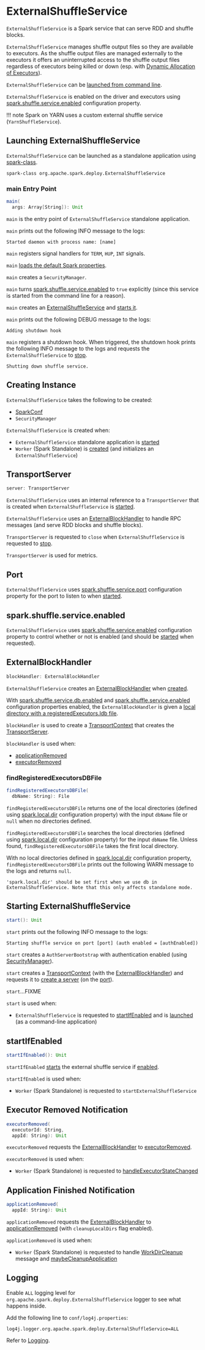# ExternalShuffleService

`ExternalShuffleService` is a Spark service that can serve RDD and shuffle blocks.

`ExternalShuffleService` manages shuffle output files so they are available to executors. As the shuffle output files are managed externally to the executors it offers an uninterrupted access to the shuffle output files regardless of executors being killed or down (esp. with [Dynamic Allocation of Executors](../dynamic-allocation/index.md)).

`ExternalShuffleService` can be [launched from command line](#launch).

`ExternalShuffleService` is enabled on the driver and executors using [spark.shuffle.service.enabled](configuration-properties.md#spark.shuffle.service.enabled) configuration property.

!!! note
    Spark on YARN uses a custom external shuffle service (`YarnShuffleService`).

## <span id="launch"> Launching ExternalShuffleService

`ExternalShuffleService` can be launched as a standalone application using [spark-class](../tools/spark-class.md).

```text
spark-class org.apache.spark.deploy.ExternalShuffleService
```

### <span id="main"> main Entry Point

```scala
main(
  args: Array[String]): Unit
```

`main` is the entry point of `ExternalShuffleService` standalone application.

`main` prints out the following INFO message to the logs:

```text
Started daemon with process name: [name]
```

`main` registers signal handlers for `TERM`, `HUP`, `INT` signals.

`main` [loads the default Spark properties](../Utils.md#loadDefaultSparkProperties).

`main` creates a `SecurityManager`.

`main` turns [spark.shuffle.service.enabled](configuration-properties.md#spark.shuffle.service.enabled) to `true` explicitly (since this service is started from the command line for a reason).

`main` creates an [ExternalShuffleService](#creating-instance) and [starts it](#start).

`main` prints out the following DEBUG message to the logs:

```text
Adding shutdown hook
```

`main` registers a shutdown hook. When triggered, the shutdown hook prints the following INFO message to the logs and requests the `ExternalShuffleService` to [stop](#stop).

```text
Shutting down shuffle service.
```

## Creating Instance

`ExternalShuffleService` takes the following to be created:

* <span id="sparkConf"> [SparkConf](../SparkConf.md)
* <span id="securityManager"> `SecurityManager`

`ExternalShuffleService` is created when:

* `ExternalShuffleService` standalone application is [started](#launch)
* `Worker` (Spark Standalone) is [created](../spark-standalone/Worker.md#shuffleService) (and initializes an `ExternalShuffleService`)

## <span id="server"> TransportServer

```scala
server: TransportServer
```

`ExternalShuffleService` uses an internal reference to a `TransportServer` that is created when `ExternalShuffleService` is [started](#start).

`ExternalShuffleService` uses an [ExternalBlockHandler](#blockHandler) to handle RPC messages (and serve RDD blocks and shuffle blocks).

`TransportServer` is requested to `close` when `ExternalShuffleService` is requested to [stop](#stop).

`TransportServer` is used for metrics.

## <span id="port"><span id="spark.shuffle.service.port"> Port

`ExternalShuffleService` uses [spark.shuffle.service.port](configuration-properties.md#spark.shuffle.service.port) configuration property for the port to listen to when [started](#start).

## <span id="enabled"><span id="spark.shuffle.service.enabled"> spark.shuffle.service.enabled

`ExternalShuffleService` uses [spark.shuffle.service.enabled](configuration-properties.md#spark.shuffle.service.enabled) configuration property to control whether or not is enabled (and should be [started](#startIfEnabled) when requested).

## <span id="blockHandler"><span id="newShuffleBlockHandler"><span id="getBlockHandler"><span id="registeredExecutorsDB"> ExternalBlockHandler

```scala
blockHandler: ExternalBlockHandler
```

`ExternalShuffleService` creates an [ExternalBlockHandler](ExternalBlockHandler.md) when [created](#creating-instance).

With [spark.shuffle.service.db.enabled](configuration-properties.md#spark.shuffle.service.db.enabled) and [spark.shuffle.service.enabled](#enabled) configuration properties enabled, the `ExternalBlockHandler` is given a [local directory with a registeredExecutors.ldb file](#findRegisteredExecutorsDBFile).

`blockHandler` is used to create a [TransportContext](../network/TransportContext.md) that creates the [TransportServer](#server).

`blockHandler` is used when:

* [applicationRemoved](#applicationRemoved)
* [executorRemoved](#executorRemoved)

### <span id="findRegisteredExecutorsDBFile"> findRegisteredExecutorsDBFile

```scala
findRegisteredExecutorsDBFile(
  dbName: String): File
```

`findRegisteredExecutorsDBFile` returns one of the local directories (defined using [spark.local.dir](../configuration-properties.md#spark.local.dir) configuration property) with the input `dbName` file or `null` when no directories defined.

`findRegisteredExecutorsDBFile` searches the local directories (defined using [spark.local.dir](../configuration-properties.md#spark.local.dir) configuration property) for the input `dbName` file. Unless found, `findRegisteredExecutorsDBFile` takes the first local directory.

With no local directories defined in [spark.local.dir](../configuration-properties.md#spark.local.dir) configuration property, `findRegisteredExecutorsDBFile` prints out the following WARN message to the logs and returns `null`.

```text
'spark.local.dir' should be set first when we use db in ExternalShuffleService. Note that this only affects standalone mode.
```

## <span id="start"> Starting ExternalShuffleService

```scala
start(): Unit
```

`start` prints out the following INFO message to the logs:

```text
Starting shuffle service on port [port] (auth enabled = [authEnabled])
```

`start` creates a `AuthServerBootstrap` with authentication enabled (using [SecurityManager](#securityManager)).

`start` creates a [TransportContext](../network/TransportContext.md) (with the [ExternalBlockHandler](#blockHandler)) and requests it to [create a server](../network/TransportContext.md#createServer) (on the [port](#port)).

`start`...FIXME

`start` is used when:

* `ExternalShuffleService` is requested to [startIfEnabled](#startIfEnabled) and is [launched](#launch) (as a command-line application)

## <span id="startIfEnabled"> startIfEnabled

```scala
startIfEnabled(): Unit
```

`startIfEnabled` [starts](#start) the external shuffle service if [enabled](#enabled).

`startIfEnabled` is used when:

* `Worker` (Spark Standalone) is requested to `startExternalShuffleService`

## <span id="executorRemoved"> Executor Removed Notification

```scala
executorRemoved(
  executorId: String,
  appId: String): Unit
```

`executorRemoved` requests the [ExternalBlockHandler](#blockHandler) to [executorRemoved](ExternalBlockHandler.md#executorRemoved).

`executorRemoved` is used when:

* `Worker` (Spark Standalone) is requested to [handleExecutorStateChanged](../spark-standalone/Worker.md#handleExecutorStateChanged)

## <span id="applicationRemoved"> Application Finished Notification

```scala
applicationRemoved(
  appId: String): Unit
```

`applicationRemoved` requests the [ExternalBlockHandler](#blockHandler) to [applicationRemoved](ExternalBlockHandler.md#applicationRemoved) (with `cleanupLocalDirs` flag enabled).

`applicationRemoved` is used when:

* `Worker` (Spark Standalone) is requested to handle [WorkDirCleanup](../spark-standalone/Worker.md#WorkDirCleanup) message and [maybeCleanupApplication](../spark-standalone/Worker.md#maybeCleanupApplication)

## Logging

Enable `ALL` logging level for `org.apache.spark.deploy.ExternalShuffleService` logger to see what happens inside.

Add the following line to `conf/log4j.properties`:

```text
log4j.logger.org.apache.spark.deploy.ExternalShuffleService=ALL
```

Refer to [Logging](../spark-logging.md).
